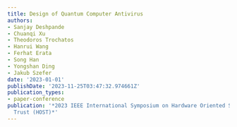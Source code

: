 ```yaml
---
title: Design of Quantum Computer Antivirus
authors:
- Sanjay Deshpande
- Chuanqi Xu
- Theodoros Trochatos
- Hanrui Wang
- Ferhat Erata
- Song Han
- Yongshan Ding
- Jakub Szefer
date: '2023-01-01'
publishDate: '2023-11-25T03:47:32.974661Z'
publication_types:
- paper-conference
publication: '*2023 IEEE International Symposium on Hardware Oriented Security and
  Trust (HOST)*'
---
```

